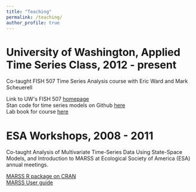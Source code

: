 ```yaml
---
title: "Teaching"
permalink: /teaching/
author_profile: true
---
```



University of Washington, Applied Time Series Class, 2012 - present
=====
Co-taught FISH 507 Time Series Analysis course with Eric Ward and Mark Scheuerell
  
Link to UW's FISH 507 [homepage](https://catalyst.uw.edu/workspace/fish203/35553/243766)  
Stan code for time series models on Github [here](https://github.com/nwfsc-timeseries/statss)  
Lab book for course [here](https://nwfsc-timeseries.github.io/AFTSLabbook/)  

ESA Workshops, 2008 - 2011
=====
Co-taught Analysis of Multivariate Time-Series Data Using State-Space Models, and Introduction to MARSS at Ecological Society of America (ESA) annual meetings.
  
[MARSS R package on CRAN](https://cran.r-project.org/web/packages/MARSS/index.html)  
[MARSS User guide](https://cran.r-project.org/web/packages/MARSS/vignettes/UserGuide.pdf)
